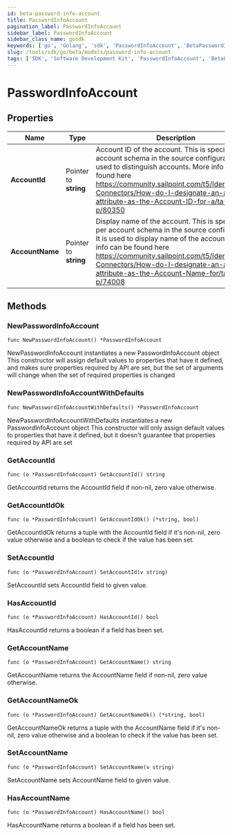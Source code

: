 ```yaml
---
id: beta-password-info-account
title: PasswordInfoAccount
pagination_label: PasswordInfoAccount
sidebar_label: PasswordInfoAccount
sidebar_class_name: gosdk
keywords: ['go', 'Golang', 'sdk', 'PasswordInfoAccount', 'BetaPasswordInfoAccount'] 
slug: /tools/sdk/go/beta/models/password-info-account
tags: ['SDK', 'Software Development Kit', 'PasswordInfoAccount', 'BetaPasswordInfoAccount']
---
```


# PasswordInfoAccount

## Properties

Name | Type | Description | Notes
------------ | ------------- | ------------- | -------------
**AccountId** | Pointer to **string** | Account ID of the account. This is specified per account schema in the source configuration. It is used to distinguish accounts. More info can be found here https://community.sailpoint.com/t5/IdentityNow-Connectors/How-do-I-designate-an-account-attribute-as-the-Account-ID-for-a/ta-p/80350 | [optional] 
**AccountName** | Pointer to **string** | Display name of the account. This is specified per account schema in the source configuration. It is used to display name of the account. More info can be found here https://community.sailpoint.com/t5/IdentityNow-Connectors/How-do-I-designate-an-account-attribute-as-the-Account-Name-for/ta-p/74008 | [optional] 

## Methods

### NewPasswordInfoAccount

`func NewPasswordInfoAccount() *PasswordInfoAccount`

NewPasswordInfoAccount instantiates a new PasswordInfoAccount object
This constructor will assign default values to properties that have it defined,
and makes sure properties required by API are set, but the set of arguments
will change when the set of required properties is changed

### NewPasswordInfoAccountWithDefaults

`func NewPasswordInfoAccountWithDefaults() *PasswordInfoAccount`

NewPasswordInfoAccountWithDefaults instantiates a new PasswordInfoAccount object
This constructor will only assign default values to properties that have it defined,
but it doesn't guarantee that properties required by API are set

### GetAccountId

`func (o *PasswordInfoAccount) GetAccountId() string`

GetAccountId returns the AccountId field if non-nil, zero value otherwise.

### GetAccountIdOk

`func (o *PasswordInfoAccount) GetAccountIdOk() (*string, bool)`

GetAccountIdOk returns a tuple with the AccountId field if it's non-nil, zero value otherwise
and a boolean to check if the value has been set.

### SetAccountId

`func (o *PasswordInfoAccount) SetAccountId(v string)`

SetAccountId sets AccountId field to given value.

### HasAccountId

`func (o *PasswordInfoAccount) HasAccountId() bool`

HasAccountId returns a boolean if a field has been set.

### GetAccountName

`func (o *PasswordInfoAccount) GetAccountName() string`

GetAccountName returns the AccountName field if non-nil, zero value otherwise.

### GetAccountNameOk

`func (o *PasswordInfoAccount) GetAccountNameOk() (*string, bool)`

GetAccountNameOk returns a tuple with the AccountName field if it's non-nil, zero value otherwise
and a boolean to check if the value has been set.

### SetAccountName

`func (o *PasswordInfoAccount) SetAccountName(v string)`

SetAccountName sets AccountName field to given value.

### HasAccountName

`func (o *PasswordInfoAccount) HasAccountName() bool`

HasAccountName returns a boolean if a field has been set.


